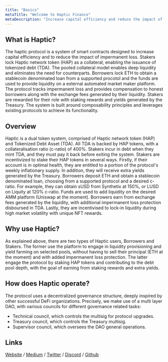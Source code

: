 ```yaml
---
title: "Basics"
metaTitle: "Welcome to Haptic Finance"
metaDescription: "Increase capital efficiency and reduce the impact of impermanent loss."
---
```


## What is Haptic?

The haptic protocol is a system of smart contracts designed to increase capital efficiency and to reduce the impact of impermanent loss. Stakers lock Haptic network token (HAP) as a collateral, enabling the issuance of tokenized debt (TDA). The pooled collateral model enables deep liquidity and eliminates the need for counterparts. Borrowers lock ETH to obtain a stablecoin denominated loan from a supported procotol and the funds are used to provide liquidity on a external automated market maker platform. The protocol tracks impermanent loss and provides compensation to honest borrowers along with the exchange fees generated by their liquidity. Stakers are rewarded for their role with staking rewards and yields generated by the Treasury. The system is built around composability principles and leverages existing protocols to achieve its functionality.

## Overview

Haptic is a dual token system, comprised of Haptic network token (HAP) and Tokenized Debt Asset (TDA). All TDA is backed by HAP tokens, with a collateralisation ratio (c-ratio) of 400%. Stakers incur in debt when they mint TDA, and they must pay it back before exiting the system. Stakers are incentivized to stake their HAP tokens in several ways. Firstly, if their account is in optimal health, they are entitled to a portion of the protocol's weekly inflationary supply. In addition, they will receive extra yields generated by the Treasury. Borrowers deposit ETH and obtain a stablecoin denominated loan, choosing from a supported protocol and a desired c-ratio. For example, they can obtain sUSD from Synthetix at 150%, or LUSD on Liquity at 120% c-ratio. Funds are used to add liquidity on the desired AMM platform (Uniswap at the moment). Borrowers earn from exchange fees generated by the liquidity, with additional impermanent loss protection disboursed in TDA. Lastly, they are incentivised to lock-in liquidity during high market volatility with unique NFT rewards. 


## Why use Haptic?

As explained above, there are two types of Haptic users, Borrowers and Stakers. The former use the platform to engage in liquidity provisioning and yield farming on selected pools, without having to sell their principal (ETH at the moment) and with added impermanent loss protection. The latter engage the protocol by staking HAP tokens and contributing to the debt pool depth, with the goal of earning from staking rewards and extra yields. 

## How does Haptic operate?

The protocol uses a decentralized governance structure, deeply inspired by other successful DeFi organizations. Precisely, we make use of a multi layer DAO, with various councils for different governance related tasks:
- Technical council, which controls the multisig for protocol upgrades. 
- Treasury council, which controls the Treasury multisig.
- Supervisor council, which oversees the DAO general operations.


## Links

[Website](https://haptic.finance) / [Medium](https://hapticfinance.medium.com/) / [Twitter](https://twitter.com/hapticfinance/) / [Discord](https://twitter.com/hapticfinance/) / [Github](https://github.com/hapticfinance/)